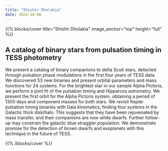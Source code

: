 ```yaml
---
title: "Shishir Dholakia"
date: 2024-10-08
---
```


{{% blocks/cover title="Shishir Dholakia" image_anchor="top" height="full" %}}

## A catalog of binary stars from pulsation timing in TESS photometry

We present a catalog of binary companions to delta Scuti stars, detected through pulsation phase modulations in the first four years of TESS data. We discovered 53 new binaries and present orbital parameters and mass functions for 24 systems. For the brightest star in our sample Alpha Pictoris, we perform a joint fit of the pulsation timing and Hipparcos astrometry. We present the first orbit for the Alpha Pictoris system, obtaining a period of 1300 days and component masses for both stars. We revisit Kepler pulsation timing binaries with Gaia kinematics, finding four systems in the Galactic thick disk/halo. This suggests that they have been rejuvenated by mass transfer, and their companions are now white dwarfs. Further follow-up may constrain the galactic blue straggler population. We demonstrate promise for the detection of brown dwarfs and exoplanets with this technique in the future of TESS.

{{% /blocks/cover %}}
                    